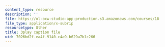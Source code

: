 ```yaml
---
content_type: resource
description: ''
file: https://ol-ocw-studio-app-production.s3.amazonaws.com/courses/18-03sc-differential-equations-fall-2011/7026bd2fea4f9140c4a9b629a7b1c266_YQ7HEE8-OfA.srt
file_type: application/x-subrip
resourcetype: Other
title: 3play caption file
uid: 7026bd2f-ea4f-9140-c4a9-b629a7b1c266
---
```

